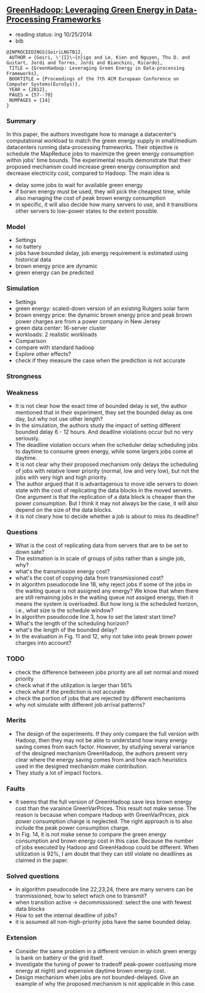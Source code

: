 ## [GreenHadoop: Leveraging Green Energy in Data-Processing Frameworks](http://dl.acm.org/citation.cfm?id=2168843)

- reading status: ing 10/25/2014
- bib
```
@INPROCEEDINGS{GoiriLNGTB12,
 AUTHOR = {Goiri, \'{I}\~{n}igo and Le, Kien and Nguyen, Thu D. and Guitart, Jordi and Torres, Jordi and Bianchini, Ricardo},
 TITLE = {GreenHadoop: Leveraging Green Energy in Data-processing Frameworks},
 BOOKTITLE = {Proceedings of the 7th ACM European Conference on Computer Systems(EuroSys)},
 YEAR = {2012},
 PAGES = {57--70}
 NUMPAGES = {14}
} 
```

### Summary 
In this paper, the authors investigate how to manage a datacenter's computational workload to match the green energy supply in small/medium datacenters running data-processing frameworks. Their objective is schedule the MapReduce jobs to maximize the green energy consumption within jobs' time bounds. The experimental results demonstrate that their proposed mechanism could increase green energy consumption and decrease electricity cost, compared to Hadoop. The main idea is
- delay some jobs to wait for available green energy
- if borwn energy must be used, they will pick the cheapest time, while also managing the cost of peak brown energy consumption
- in specific, it will also decide how many servers to use, and it transitions other servers to low-power states to the extent possible.

### Model
- Settings
 - no battery
 - jobs have bounded delay, job energy requirement is estimated using historical data
 - brown energy price are dynamic
 - green energy can be predicted 
 
### Simulation 
- Settings
 - green energy: scaled-down version of an existing Rutgers solar farm
 - brown energy price: the dynamic brown energy price and peak brown power charges are from a power company in New Jersey
 - green data center: 16-server cluster
 - workloads: 2 realistic workloads
- Comparison
 - compare with standard hadoop
- Explore other effects?
 - check if they measure the case when the prediction is not accurate

### Strongness

### Weakness
- It is not clear how the exact time of bounded delay is set, the author mentioned that in their experiment, they set the bounded delay as one day, but why not use other length?
 - In the simulation, the authors study the impact of setting different bounded delay 6 - 12 hours. And deadline violations occur but no very seriously.
 - The deadline violation occurs when the scheduler delay scheduling jobs to daytime to consume green energy, while some largers jobs come at daytime.
- It is not clear why their proposed mechanism only delays the scheduling of jobs with relative lower priority (normal, low and very low), but not the jobs with very high and high priority.
- The author argued that it is advantagerous to move idle servers to down state with the cost of replicating the data blocks in the moved servers. One argument is that the replication of a data block is cheaper than the power consumption. But I think it may not always be the case, it will also depend on the size of the data blocks.
- it is not cleary how to decide whether a job is about to miss its deadline?

### Questions
- What is the cost of replicating data from servers that are to be set to down sate?
- The estimation is in scale of groups of jobs rather than a single job, why?
- what's the transmission energy cost?
- what's the cost of copying data from transmissioned cost?
- In algorithm pseudocode line 18, why reject jobs if some of the jobs in the waiting queue is not assigned any energy? We know that when there are still remaining jobs in the waiting queue not assiged energy, then it means the system is overloaded. But how long is the scheduled horizon, i.e., what size is the schedule window?
- In algorithm pseudocode line 3, how to set the latest start time?
- What's the length of the scheduling horizon?
- what's the length of the bounded delay?
- In the evaluation in Fig. 11 and 12, why not take into peak brown power charges into account?

### TODO
- check the difference betweeen jobs priority are all set normal and mixed priority
- check what if the utilization is larger than 56%
- check what if the prediction is not accurate
- check the portion of jobs that are rejected by different mechanisms
- why not simulate with different job arrival patterns?


### Merits
- The design of the experiments. If they only compare the full version with Hadoop, then they may not be able to understand how many energy saving comes from each factor. However, by studying several variance of the designed mechanism GreenHadoop, the authors present very clear where the energy saving comes from and how each heuristics used in the designed mechanism make contribution. 
- They study a lot of impact foctors.

### Faults
- It seems that the full version of GreenHadoop save less brown energy cost than the varaince GreenVarPrices. This result not make sense. The reason is because when compare Hadoop with GreenVarPrices, pick power consumption charge is neglected. The right approach is to also include the peak power consumption charge. 
- In Fig. 14, it is not make sense to compare the green energy consumption and brown energy cost in this case. Because the number of jobs executed by Hadoop and GreenHadoop could be different. When utilization is 92%, I am doubt that they can still violate no deadlines as claimed in the paper.

### Solved questions
- In algorithm pseudocode line 22,23,24, there are many servers can be tranmissioned, how to select which one to transmit?
 - when transition active -> decommissioned: select the one with fewest data blocks
- How to set the internal deadline of jobs?
 - it is assumed all non-high-priority jobs have the same bounded delay.

### Extension
- Consider the same problem in a different version in which green energy is bank on battery or the grid itself.
- Investigate the tuning of power to tradeoff peak-power cost(using more energy at night) and expensive daytime brown energy cost.
- Design mechanism when jobs are not bounded-delayed. Give an example of why the proposed mechanism is not applicable in this case.
